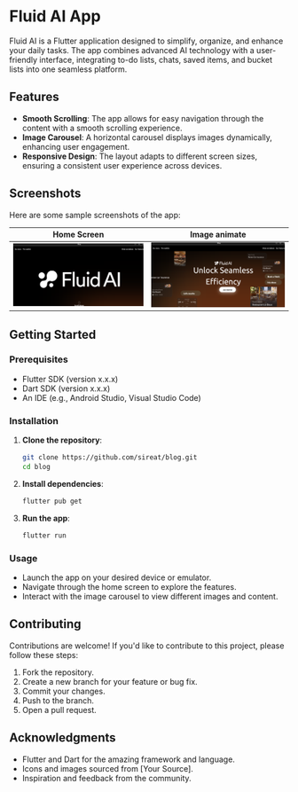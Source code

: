 
# Fluid AI App

Fluid AI is a Flutter application designed to simplify, organize, and enhance your daily tasks. The app combines advanced AI technology with a user-friendly interface, integrating to-do lists, chats, saved items, and bucket lists into one seamless platform.

## Features

- **Smooth Scrolling**: The app allows for easy navigation through the content with a smooth scrolling experience.
- **Image Carousel**: A horizontal carousel displays images dynamically, enhancing user engagement.
- **Responsive Design**: The layout adapts to different screen sizes, ensuring a consistent user experience across devices.

## Screenshots

Here are some sample screenshots of the app:

| Home Screen                  | Image animate                 |
|------------------------------|--------------------------------|
| ![Home Screen](assets/screenshots/home_screen.png) | ![Image Carousel](assets/screenshots/image_animate.png) |

## Getting Started

### Prerequisites

- Flutter SDK (version x.x.x)
- Dart SDK (version x.x.x)
- An IDE (e.g., Android Studio, Visual Studio Code)

### Installation

1. **Clone the repository**:

   ```bash
   git clone https://github.com/sireat/blog.git
   cd blog
   ```

2. **Install dependencies**:

   ```bash
   flutter pub get
   ```

3. **Run the app**:

   ```bash
   flutter run
   ```

### Usage

- Launch the app on your desired device or emulator.
- Navigate through the home screen to explore the features.
- Interact with the image carousel to view different images and content.

## Contributing

Contributions are welcome! If you'd like to contribute to this project, please follow these steps:

1. Fork the repository.
2. Create a new branch for your feature or bug fix.
3. Commit your changes.
4. Push to the branch.
5. Open a pull request.

## Acknowledgments

- Flutter and Dart for the amazing framework and language.
- Icons and images sourced from [Your Source].
- Inspiration and feedback from the community.
